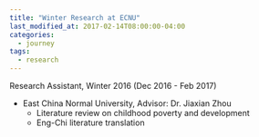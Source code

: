 ```yaml
---
title: "Winter Research at ECNU"
last_modified_at: 2017-02-14T08:00:00-04:00
categories:
  - journey
tags:
  - research
---
```


Research Assistant, Winter 2016 (Dec 2016 - Feb 2017)
- East China Normal University, Advisor: Dr. Jiaxian Zhou
  - Literature review on childhood poverty and development
  - Eng-Chi literature translation